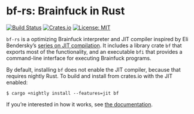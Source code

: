 # bf-rs: Brainfuck in Rust

[![Build Status](https://travis-ci.org/tov/libffi-rs.svg?branch=master)](https://travis-ci.org/tov/bf-rs)
[![Crates.io](https://img.shields.io/crates/v/bf.svg?maxAge=2592000)](https://crates.io/crates/bf)
[![License: MIT](https://img.shields.io/badge/license-MIT-blue.svg)](LICENSE)

`bf-rs` is a optimizing Brainfuck interpreter and JIT compiler
inspired by Eli Bendersky’s [series on JIT compilation].
It includes a library crate `bf` that exports most of the functionality,
and an executable `bfi` that provides a command-line interface for executing 
Brainfuck programs.

By default, installing `bf` does not enable the JIT compiler, because
that requires nightly Rust. To build and install from crates.io with the JIT 
enabled:

```
$ cargo +nightly install --features=jit bf
```

If you’re interested in how it works, see [the documentation].

[series on JIT compilation]: http://eli.thegreenplace.net/2017/adventures-in-jit-compilation-part-1-an-interpreter/
[the documentation]: https://tov.github.io/bf-rs/bf/

